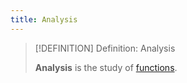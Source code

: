 ```yaml
---
title: Analysis
---
```


>[!DEFINITION] Definition: Analysis
>
>**Analysis** is the study of [functions](Functions/Functions.md).
>